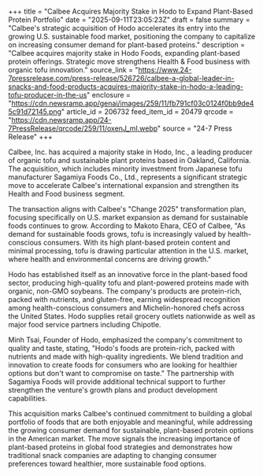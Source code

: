 +++
title = "Calbee Acquires Majority Stake in Hodo to Expand Plant-Based Protein Portfolio"
date = "2025-09-11T23:05:23Z"
draft = false
summary = "Calbee's strategic acquisition of Hodo accelerates its entry into the growing U.S. sustainable food market, positioning the company to capitalize on increasing consumer demand for plant-based proteins."
description = "Calbee acquires majority stake in Hodo Foods, expanding plant-based protein offerings. Strategic move strengthens Health & Food business with organic tofu innovation."
source_link = "https://www.24-7pressrelease.com/press-release/526726/calbee-a-global-leader-in-snacks-and-food-products-acquires-majority-stake-in-hodo-a-leading-tofu-producer-in-the-us"
enclosure = "https://cdn.newsramp.app/genai/images/259/11/fb791cf03c0124f0bb9de45c91d72145.png"
article_id = 206732
feed_item_id = 20479
qrcode = "https://cdn.newsramp.app/24-7PressRelease/qrcode/259/11/oxenJ_mI.webp"
source = "24-7 Press Release"
+++

<p>Calbee, Inc. has acquired a majority stake in Hodo, Inc., a leading producer of organic tofu and sustainable plant proteins based in Oakland, California. The acquisition, which includes minority investment from Japanese tofu manufacturer Sagamiya Foods Co., Ltd., represents a significant strategic move to accelerate Calbee's international expansion and strengthen its Health and Food business segment.</p><p>The transaction aligns with Calbee's "Change 2025" transformation plan, focusing specifically on U.S. market expansion as demand for sustainable foods continues to grow. According to Makoto Ehara, CEO of Calbee, "As demand for sustainable foods grows, tofu is increasingly valued by health-conscious consumers. With its high plant-based protein content and minimal processing, tofu is drawing particular attention in the U.S. market, where health and environmental concerns are driving growth."</p><p>Hodo has established itself as an innovative force in the plant-based food sector, producing high-quality tofu and plant-powered proteins made with organic, non-GMO soybeans. The company's products are protein-rich, packed with nutrients, and gluten-free, earning widespread recognition among health-conscious consumers and Michelin-honored chefs across the United States. Hodo supplies retail grocery outlets nationwide as well as major food service partners including Chipotle.</p><p>Minh Tsai, Founder of Hodo, emphasized the company's commitment to quality and taste, stating, "Hodo's foods are protein-rich, packed with nutrients and made with high-quality ingredients. We blend tradition and innovation to create foods for consumers who are looking for healthier options but don't want to compromise on taste." The partnership with Sagamiya Foods will provide additional technical support to further strengthen the venture's growth plans and product development capabilities.</p><p>This acquisition marks Calbee's continued commitment to building a global portfolio of foods that are both enjoyable and meaningful, while addressing the growing consumer demand for sustainable, plant-based protein options in the American market. The move signals the increasing importance of plant-based proteins in global food strategies and demonstrates how traditional snack companies are adapting to changing consumer preferences toward healthier, more sustainable food options.</p>